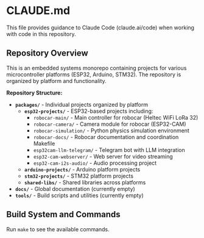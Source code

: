 # CLAUDE.md

This file provides guidance to Claude Code (claude.ai/code) when working with code in this repository.

## Repository Overview

This is an embedded systems monorepo containing projects for various microcontroller platforms (ESP32, Arduino, STM32). The repository is organized by platform and functionality.

**Repository Structure:**

- **`packages/`** - Individual projects organized by platform
  - **`esp32-projects/`** - ESP32-based projects including:
    - `robocar-main/` - Main controller for robocar (Heltec WiFi LoRa 32)
    - `robocar-camera/` - Camera module for robocar (ESP32-CAM)
    - `robocar-simulation/` - Python physics simulation environment
    - `robocar-docs/` - Robocar documentation and coordination Makefile
    - `esp32cam-llm-telegram/` - Telegram bot with LLM integration
    - `esp32-cam-webserver/` - Web server for video streaming
    - `esp32-cam-i2s-audio/` - Audio processing project
  - **`arduino-projects/`** - Arduino platform projects
  - **`stm32-projects/`** - STM32 platform projects
  - **`shared-libs/`** - Shared libraries across platforms
- **`docs/`** - Global documentation (currently empty)
- **`tools/`** - Build scripts and utilities (currently empty)

## Build System and Commands

Run `make` to see the available commands.

